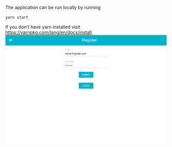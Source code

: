 The application can be run locally by running 
```
yarn start
```
If you don't have yarn installed visit https://yarnpkg.com/lang/en/docs/install.
![Alt text](/screenshots/screen1.jpg?raw=true)
